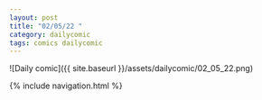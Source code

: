 ```yaml
---
layout: post
title: "02/05/22 "
category: dailycomic
tags: comics dailycomic
---
```

![Daily comic]({{ site.baseurl }}/assets/dailycomic/02_05_22.png)

{% include navigation.html %}

